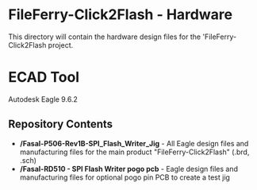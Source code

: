 FileFerry-Click2Flash - Hardware
========================================
This directory will contain the hardware design files for the 'FileFerry-Click2Flash project.

# ECAD Tool #
Autodesk Eagle 9.6.2

Repository Contents
-------------------
* **/Fasal-P506-Rev1B-SPI_Flash_Writer_Jig** - All Eagle design files and manufacturing files for the main product "FileFerry-Click2Flash" (.brd, .sch)
* **/Fasal-RD510 - SPI Flash Writer pogo pcb** - Eagle design files and manufacturing files for optional pogo pin PCB to create a test jig
